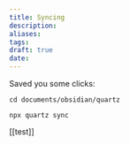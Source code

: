 ```yaml
---
title: Syncing
description:
aliases:
tags:
draft: true
date:
---
```

Saved you some clicks:
```
cd documents/obsidian/quartz
```
```
npx quartz sync
```

[[test]]